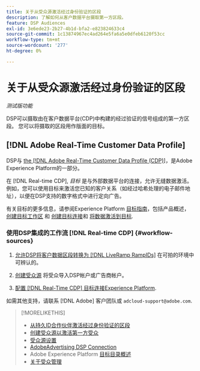 ```yaml
---
title: 关于从受众源激活经过身份验证的区段
description: 了解如何从客户数据平台摄取第一方区段。
feature: DSP Audiences
exl-id: 3e6ede23-2b27-4b1d-bfa2-e823824633c4
source-git-commit: 1c13874967ec4ad264e5fa6a5e0dfeb6120f53cc
workflow-type: tm+mt
source-wordcount: '277'
ht-degree: 0%

---
```


# 关于从受众源激活经过身份验证的区段

<!-- Doesn't specifically explain what you can do in our UI -->
*测试版功能*

DSP可以摄取由在客户数据平台(CDP)中构建的经过验证的信号组成的第一方区段。 您可以将摄取的区段用作版面的目标。

## [!DNL Adobe Real-Time Customer Data Profile]

DSP与 [the [!DNL Adobe Real-Time Customer Data Profile (CDP)]](https://experienceleague.adobe.com/docs/experience-platform/rtcdp/overview.html)，是Adobe Experience Platform的一部分。

在 [!DNL Real-time CDP], *目标* 是与外部数据平台的连接，允许无缝数据激活。 例如，您可以使用目标来激活您已知的客户关系（如经过哈希处理的电子邮件地址），以便在DSP支持的数字格式中进行定向广告。

有关目标的更多信息，请参阅Experience Platform [目标指南](https://experienceleague.adobe.com/docs/experience-platform/destinations/home.html)，包括产品概述， [创建目标工作区](https://experienceleague.adobe.com/docs/experience-platform/destinations/ui/destinations-workspace.html) 和 [创建目标连接](https://experienceleague.adobe.com/docs/experience-platform/destinations/ui/connect-destination.html)和 [将数据激活到目标](https://experienceleague.adobe.com/docs/experience-platform/destinations/ui/activate/activate-segment-streaming-destinations.html).

### 使用DSP集成的工作流 [!DNL Real-time CDP] {#workflow-sources}

<!-- Make sure that titles make the distinctions clear -- everything can't be "Activate XXX." -->

1. [允许DSP将客户数据区段转换为 [!DNL LiveRamp RampIDs]](source-durable-id.md) 在可拍的环境中可辨认的。<!-- I don't think I need this here: This requires DSP account-level and campaign-level settings to enable segment sharing with [!DNL LiveRamp], which will translate customer data to [!DNL RampIDs] to create targetable segments. Your DSP account team will perform this configuration. -->

1. [创建受众源](source-create.md) 将受众导入DSP帐户或广告商帐户。

1. [配置 [!DNL Real-Time CDP] 目标连接Experience Platform](https://experienceleague.adobe.com/docs/experience-platform/destinations/catalog/advertising/adobe-advertising-cloud-connection.html).

如需其他支持，请联系 [!DNL Adobe] 客户团队或 `adcloud-support@adobe.com`.

>[!MORELIKETHIS]
>
>* [从持久ID合作伙伴激活经过身份验证的区段](source-durable-id.md)
>* [创建受众源以激活第一方受众](source-create.md)
>* [受众源设置](source-settings.md)
>* [AdobeAdvertising DSP Connection](https://experienceleague.adobe.com/docs/experience-platform/destinations/catalog/advertising/adobe-advertising-cloud-connection.html)
>* Adobe Experience Platform [目标目录概述](https://experienceleague.adobe.com/docs/experience-platform/destinations/catalog/overview.html)
>* [关于受众管理](/help/dsp/audiences/audience-about.md)

